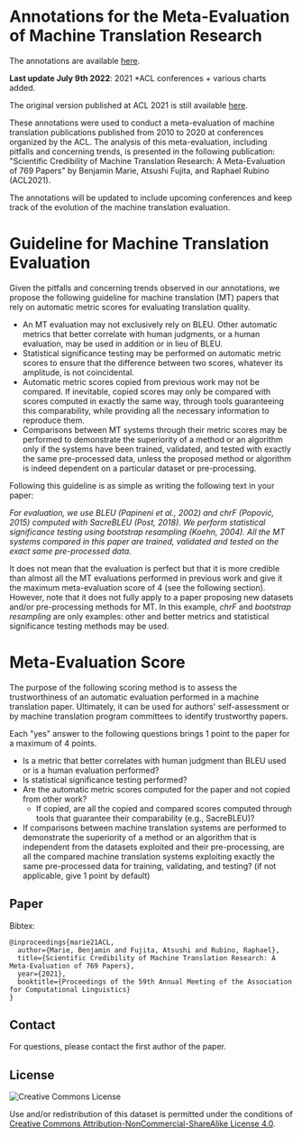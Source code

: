 Annotations for the Meta-Evaluation of Machine Translation Research
=============

The annotations are available [here](https://docs.google.com/spreadsheets/d/1l9OL1HbUfZ6woawTAapqe-ASEn2DWw8FB64o1NO-K_U).

**Last update July 9th 2022**: 2021 *ACL conferences + various charts added.  


The original version published at ACL 2021 is still available [here](https://docs.google.com/spreadsheets/d/1C4kYnnKbIn2U_zEWsLGkReUzb-HqGxN4cQqje4uojmE).

These annotations were used to conduct a meta-evaluation of machine translation publications published from 2010 to 2020 at conferences organized by the ACL. The analysis of this meta-evaluation, including pitfalls and concerning trends, is presented in the following publication: "Scientific Credibility of Machine Translation Research: A Meta-Evaluation of 769 Papers" by Benjamin Marie, Atsushi Fujita, and Raphael Rubino (ACL2021).

The annotations will be updated to include upcoming conferences and keep track of the evolution of the machine translation evaluation.


Guideline for Machine Translation Evaluation
=============
Given the pitfalls and concerning trends observed in our annotations, we propose the following guideline for machine translation (MT) papers that rely on automatic metric scores for evaluating translation quality.

 * An MT evaluation may not exclusively rely on BLEU. Other automatic metrics that better correlate with human judgments, or a human evaluation, may be used in addition or in lieu of BLEU.
* Statistical significance testing may be performed on automatic metric scores to ensure that the difference between two scores, whatever its amplitude, is not coincidental.
* Automatic metric scores copied from previous work may not be compared. If inevitable, copied scores may only be compared with scores computed in exactly the same way, through tools guaranteeing this comparability, while providing all the necessary information to reproduce them.  
* Comparisons between MT systems through their metric scores may be performed to demonstrate the superiority of a method or an algorithm only if the systems have been trained, validated, and tested with exactly the same pre-processed data, unless the proposed method or algorithm is indeed dependent on a particular dataset or pre-processing. 

Following this guideline is as simple as writing the following text in your paper:

*For evaluation, we use BLEU (Papineni et al., 2002) and chrF (Popović, 2015) computed with SacreBLEU (Post, 2018). We perform statistical significance testing using bootstrap resampling (Koehn, 2004). All the MT systems compared in this paper are trained, validated and tested on the exact same pre-processed data.*

It does not mean that the evaluation is perfect but that it is more credible than almost all the MT evaluations performed in previous work and give it the maximum meta-evaluation score of 4 (see the following section). However, note that it does not fully apply to a paper proposing new datasets and/or pre-processing methods for MT.
In this example, *chrF* and *bootstrap resampling* are only examples: other and better metrics and statistical significance testing methods may be used.

Meta-Evaluation Score
=============
The purpose of the following scoring method is to assess the trustworthiness of an automatic evaluation performed in a machine translation paper. Ultimately, it can be used for authors' self-assessment or by machine translation program committees to identify trustworthy papers.

Each "yes" answer to the following questions brings 1 point to the paper for a maximum of 4 points.

* Is a metric that better correlates with human judgment than BLEU used or is a human evaluation performed? 
* Is statistical significance testing performed?
* Are the automatic metric scores computed for the paper and not copied from other work?
  * If copied, are all the copied and compared scores computed through tools that guarantee their comparability (e.g., SacreBLEU)?
* If comparisons between machine translation systems are performed to demonstrate the superiority of a method or an algorithm that is independent from the datasets exploited and their pre-processing, are all the compared machine translation systems exploiting exactly the same pre-processed data for training, validating, and testing? (if not applicable, give 1 point by default)



Paper
-----
Bibtex:
```
@inproceedings{marie21ACL,
  author={Marie, Benjamin and Fujita, Atsushi and Rubino, Raphael},
  title={Scientific Credibility of Machine Translation Research: A Meta-Evaluation of 769 Papers},
  year={2021},
  booktitle={Proceedings of the 59th Annual Meeting of the Association for Computational Linguistics}
}
```

Contact
---
For questions, please contact the first author of the paper. 

License
---

![Creative Commons License](http://i.creativecommons.org/l/by-nc-sa/4.0/88x31.png)

Use and/or redistribution of this dataset is permitted under the conditions of [Creative Commons Attribution-NonCommercial-ShareAlike License 4.0](http://creativecommons.org/licenses/by-nc-sa/4.0/>).
